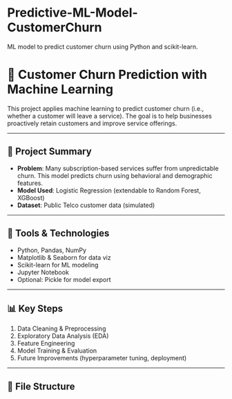 # Predictive-ML-Model-CustomerChurn
ML model to predict customer churn using Python and scikit-learn.

# 🧠 Customer Churn Prediction with Machine Learning

This project applies machine learning to predict customer churn (i.e., whether a customer will leave a service). The goal is to help businesses proactively retain customers and improve service offerings.

---

## 🚀 Project Summary

- **Problem**: Many subscription-based services suffer from unpredictable churn. This model predicts churn using behavioral and demographic features.
- **Model Used**: Logistic Regression (extendable to Random Forest, XGBoost)
- **Dataset**: Public Telco customer data (simulated)

---

## 🔧 Tools & Technologies
- Python, Pandas, NumPy
- Matplotlib & Seaborn for data viz
- Scikit-learn for ML modeling
- Jupyter Notebook
- Optional: Pickle for model export

---

## 📊 Key Steps
1. Data Cleaning & Preprocessing
2. Exploratory Data Analysis (EDA)
3. Feature Engineering
4. Model Training & Evaluation
5. Future Improvements (hyperparameter tuning, deployment)

---

## 📁 File Structure

